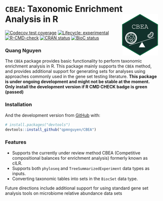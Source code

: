
<!-- README.md is generated from README.Rmd. Please edit that file -->

# `CBEA`: Taxonomic Enrichment Analysis in R <img src='man/figures/hex-CBEA.png' align="right" height="137" />

<!-- badges: start -->

[![Codecov test
coverage](https://codecov.io/gh/qpmnguyen/CBEA/branch/master/graph/badge.svg)](https://codecov.io/gh/qpmnguyen/CBEA?branch=master)
[![Lifecycle:
experimental](https://img.shields.io/badge/lifecycle-experimental-orange.svg)](https://www.tidyverse.org/lifecycle/#experimental)
[![R-CMD-check](https://github.com/qpmnguyen/CBEA/workflows/R-CMD-check/badge.svg)](https://github.com/qpmnguyen/CBEA/actions)
[![CRAN
status](https://www.r-pkg.org/badges/version/CBEA)](https://CRAN.R-project.org/package=CBEA)
[![BioC
status](http://www.bioconductor.org/shields/build/release/bioc/CBEA.svg)](https://bioconductor.org/checkResults/release/bioc-LATEST/CBEA)
<!-- badges: end -->

### Quang Nguyen

The `CBEA` package provides basic functionality to perform taxonomic
enrichment analysis in R. This package mainly supports the `CBEA`
method, and provides additional support for generating sets for analyses
using approaches commonly used in the gene set testing literature.
**This package is under ongoing development and might not be stable at
the moment. Only install the development version if R CMD CHECK badge is
green (passed)**

### Installation

And the development version from [GitHub](https://github.com/) with:

``` r
# install.packages("devtools")
devtools::install_github("qpmnguyen/CBEA")
```

### Features

-   Supports the currently under review method CBEA (Competitive
    compositional balances for enrichment analysis) formerly known as
    cILR.  
-   Supports both `phyloseq` and `TreeSummarizedExperiment` data types
    as inputs.
-   Converting taxonomic tables into sets in the `BiocSet` data type.

Future directions include additional support for using standard gene set
analysis tools on microbiome relative abundance data sets
